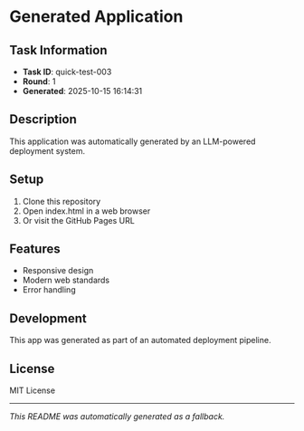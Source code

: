 # Generated Application

## Task Information
- **Task ID**: quick-test-003
- **Round**: 1
- **Generated**: 2025-10-15 16:14:31

## Description
This application was automatically generated by an LLM-powered deployment system.

## Setup
1. Clone this repository
2. Open index.html in a web browser
3. Or visit the GitHub Pages URL

## Features
- Responsive design
- Modern web standards
- Error handling

## Development
This app was generated as part of an automated deployment pipeline.

## License
MIT License

---

*This README was automatically generated as a fallback.*